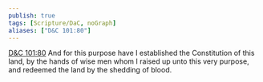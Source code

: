 ```yaml
---
publish: true
tags: [Scripture/DaC, noGraph]
aliases: ["D&C 101:80"]
---
```

[D&C 101:80](https://churchofjesuschrist.org/study/scriptures/dc-testament/dc/101?lang=eng&id=p80#p80) And for this purpose have I established the Constitution of this land, by the hands of wise men whom I raised up unto this very purpose, and redeemed the land by the shedding of blood.
